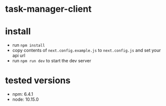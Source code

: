 # task-manager-client

# install

- run `npm install`
- copy contents of `next.config.example.js` to `next.config.js` and set your api url
- run `npm run dev` to start the dev server

# tested versions

- npm: 6.4.1
- node: 10.15.0
